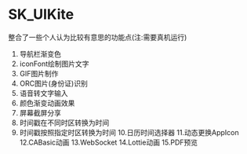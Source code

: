 # SK_UIKite
整合了一些个人认为比较有意思的功能点(注:需要真机运行)



1. 导航栏渐变色
2. iconFont绘制图片文字
3. GIF图片制作
4. ORC图片(身份证)识别
5. 语音转文字输入
6. 颜色渐变动画效果
7. 屏幕截屏分享
8. 时间戳在不同时区转换为时间
9. 时间戳按照指定时区转换为时间
10.日历时间选择器
11.动态更换AppIcon
12.CABasic动画
13.WebSocket
14.Lottie动画
15.PDF预览
